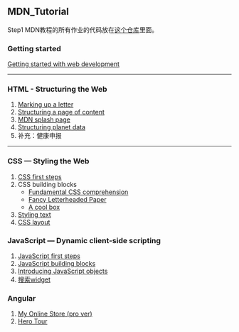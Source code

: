## MDN_Tutorial

Step1 MDN教程的所有作业的代码放在[这个仓库](https://github.com/AFukun/afukun.github.io)里面。

### Getting started

[Getting started with web development](http://afukun.github.io/getting-started)

---

### HTML - Structuring the Web

1. [Marking up a letter](http://afukun.github.io/markup-a-letter)
2. [Structuring a page of content](http://afukun.github.io/structuring-a-homepage)
3. [MDN splash page](http://afukun.github.io/mdn-splash-page)
4. [Structuring planet data](http://afukun.github.io/structuring-planet-data)
5. 补充：健康申报
---

### CSS — Styling the Web

1.  [CSS first steps](http://afukun.github.io/formatting-a-biography)
2.  CSS building blocks
    * [Fundamental CSS comprehension](http://afukun.github.io/fundamental-css-comprehension)
    * [Fancy Letterheaded Paper](http://afukun.github.io/fancy-letterheaded-paper)
    * [A cool box](http://afukun.github.io/cool-information-box)
3.  [Styling text](http://afukun.github.io/typesetting-a-homepage)
4.  [CSS layout](http://afukun.github.io/fundamental-layout-comprehension)

### JavaScript — Dynamic client-side scripting
1. [JavaScript first steps](http://afukun.github.io/silly-story-generator)
2. [JavaScript building blocks](http://afukun.github.io/image-gallery)
3. [Introducing JavaScript objects](http://afukun.github.io/bouncing-balls)
4. [搜索widget](http://afukun.github.io/search-widget)



### Angular

1. [My Online Store (pro ver)](http://afukun.github.io/angular-online-store)
2. [Hero Tour](http://afukun.github.io/angular-hero-tour)